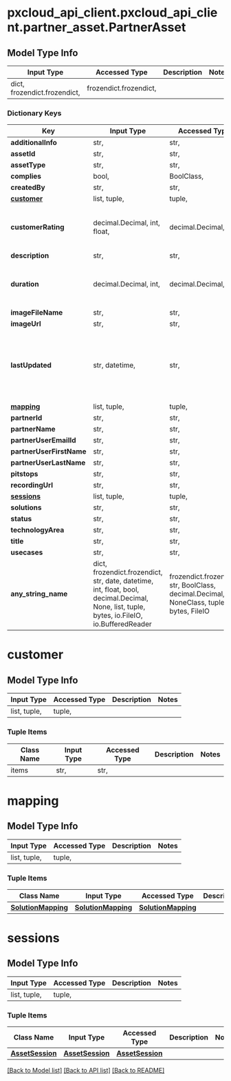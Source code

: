# pxcloud_api_client.pxcloud_api_client.partner_asset.PartnerAsset

## Model Type Info
Input Type | Accessed Type | Description | Notes
------------ | ------------- | ------------- | -------------
dict, frozendict.frozendict,  | frozendict.frozendict,  |  | 

### Dictionary Keys
Key | Input Type | Accessed Type | Description | Notes
------------ | ------------- | ------------- | ------------- | -------------
**additionalInfo** | str,  | str,  |  | [optional] 
**assetId** | str,  | str,  |  | [optional] 
**assetType** | str,  | str,  |  | [optional] 
**complies** | bool,  | BoolClass,  |  | [optional] 
**createdBy** | str,  | str,  |  | [optional] 
**[customer](#customer)** | list, tuple,  | tuple,  |  | [optional] 
**customerRating** | decimal.Decimal, int, float,  | decimal.Decimal,  |  | [optional] value must be a 64 bit float
**description** | str,  | str,  |  | [optional] 
**duration** | decimal.Decimal, int,  | decimal.Decimal,  |  | [optional] value must be a 64 bit integer
**imageFileName** | str,  | str,  |  | [optional] 
**imageUrl** | str,  | str,  |  | [optional] 
**lastUpdated** | str, datetime,  | str,  |  | [optional] value must conform to RFC-3339 date-time
**[mapping](#mapping)** | list, tuple,  | tuple,  |  | [optional] 
**partnerId** | str,  | str,  |  | [optional] 
**partnerName** | str,  | str,  |  | [optional] 
**partnerUserEmailId** | str,  | str,  |  | [optional] 
**partnerUserFirstName** | str,  | str,  |  | [optional] 
**partnerUserLastName** | str,  | str,  |  | [optional] 
**pitstops** | str,  | str,  |  | [optional] 
**recordingUrl** | str,  | str,  |  | [optional] 
**[sessions](#sessions)** | list, tuple,  | tuple,  |  | [optional] 
**solutions** | str,  | str,  |  | [optional] 
**status** | str,  | str,  |  | [optional] 
**technologyArea** | str,  | str,  |  | [optional] 
**title** | str,  | str,  |  | [optional] 
**usecases** | str,  | str,  |  | [optional] 
**any_string_name** | dict, frozendict.frozendict, str, date, datetime, int, float, bool, decimal.Decimal, None, list, tuple, bytes, io.FileIO, io.BufferedReader | frozendict.frozendict, str, BoolClass, decimal.Decimal, NoneClass, tuple, bytes, FileIO | any string name can be used but the value must be the correct type | [optional]

# customer

## Model Type Info
Input Type | Accessed Type | Description | Notes
------------ | ------------- | ------------- | -------------
list, tuple,  | tuple,  |  | 

### Tuple Items
Class Name | Input Type | Accessed Type | Description | Notes
------------- | ------------- | ------------- | ------------- | -------------
items | str,  | str,  |  | 

# mapping

## Model Type Info
Input Type | Accessed Type | Description | Notes
------------ | ------------- | ------------- | -------------
list, tuple,  | tuple,  |  | 

### Tuple Items
Class Name | Input Type | Accessed Type | Description | Notes
------------- | ------------- | ------------- | ------------- | -------------
[**SolutionMapping**](SolutionMapping.md) | [**SolutionMapping**](SolutionMapping.md) | [**SolutionMapping**](SolutionMapping.md) |  | 

# sessions

## Model Type Info
Input Type | Accessed Type | Description | Notes
------------ | ------------- | ------------- | -------------
list, tuple,  | tuple,  |  | 

### Tuple Items
Class Name | Input Type | Accessed Type | Description | Notes
------------- | ------------- | ------------- | ------------- | -------------
[**AssetSession**](AssetSession.md) | [**AssetSession**](AssetSession.md) | [**AssetSession**](AssetSession.md) |  | 

[[Back to Model list]](../../README.md#documentation-for-models) [[Back to API list]](../../README.md#documentation-for-api-endpoints) [[Back to README]](../../README.md)

